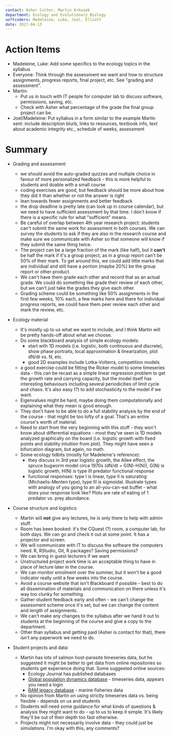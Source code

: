```yaml
---
contact: Asher Cutter, Martin Krkosek
department: Ecology and Evolutionary Biology
uoftcoders: Madeleine, Luke, Joel, Elliott
date: 2017-04-13
---
```


# Action Items
- Madeleine, Luke: Add some specifics to the ecology topics in the syllabus
- Everyone: Think through the assessment we want and how to structure assignments, progress reports, final project, etc. See "grading and assessment".
- Martin: 
	- Put us in touch with IT people for computer lab to discuss software, permissions, saving, etc.
	- Check with Asher what percentage of the grade the final group project can be. 
- Joel/Madeleine: Put syllabus in a form similar to the example Martin sent: include description blurb, links to resources, textbook info, text about academic integrity etc., schedule of weeks, assessment

# Summary
- Grading and assessment:
	- we should avoid the auto-graded quizzes and multiple choice in favour of more personalized feedback - this is more helpful to students and doable with a small course
	- coding exercises are good, but feedback should be more about how they did it than whether or not the answer is right
	- lean towards fewer assignments and better feedback
	- the drop deadline is pretty late (can look up in course calendar), but we need to have sufficient assessment by that time. I don't know if there is a specific rule for what "sufficient" means. 
	- Be careful of overlap between 4th year research project: students can't submit the same work for assessment in both courses. We can survey the students to ask if they are also in the research course and make sure we communicate with Asher so that someone will know if they submit the same thing twice.
	- The project can be a large fraction of the mark (like half), but it **can't** be half the mark if it's a group project, as in a group report can't be 50% of their mark. To get around this, we could add little marks that are individual and still have a portion (maybe 20%) be the group report or other product. 
	- We can't have them grade each other and record that as an actual grade. We could do something like grade their review of each other, but we can't just take the grades they give each other. 
	- Grading scheme could be something like 50% assignments in the first few weeks, 10% each, a few marks here and there for individual progress reports, we could have them peer review each other and mark the review, etc. 

- Ecology material
	- It's mostly up to us what we want to include, and I think Martin will be pretty hands-off about what we choose. 
	- Do some blackboard analysis of simple ecology models:
		- start with 1D models (i.e. logistic, both continuous and discrete), show phase portraits, local approximation & linearization, plot dN/dt vs. N, etc.
		- good 2D examples include Lotka-Volterra, competition models
	- a good exercise could be fitting the Ricker model to some timeseries data - this can be recast as a simple linear regression problem to get the growth rate and carrying capacity, but the model itself has interesting behaviours including several periodicities of limit cycle and chaos. It's also easy (?) to add stochasticity to the model if we want.
	- Eigenvalues might be hard, maybe doing them computationally and explaining what they mean is good enough.
	- They don't have to be able to do a full stability analysis by the end of the course - that might be too lofty of a goal. That's an entire course's worth of material.
	- Need to start from the very beginning with this stuff - they won't know about differential equations - most they've seen is 1D models analyzed graphically on the board (i.e. logistic growth with fixed points and stability intuition from plot). They might have seen a bifurcation diagram, but again, no math.
	- Some ecology tidbits (mostly for Madeleine's reference):
		- they discuss in 3rd year logistic growth, the Allee effect, the spruce bugworm model circa 1970s (dN/dt = G(N)-H(N)), G(N) is logistic growth, H(N) is type III predator functional response
		- functional responses: type I is linear, type II is saturating (Michaelis-Menten type), type III is sigmoidal. Illustrate types with analogy of you going to an all-you-can-eat buffet - what does your response look like? Plots are rate of eating of 1 predator vs. prey abundance. 
	
- Course structure and logistics:
	- Martin will **not** give any lectures, he is only there to help with admin stuff. 
	- Room has been booked: it's the CQuest (?) room, a computer lab, for both days. We can go and check it out at some point. It has a projector and screen.
	- We will communicate with IT to discuss the software the computers need: R, RStudio, Git, R packages? Saving permissions?
	- We can bring in guest lecturers if we want
	- Unstructured project work time is an acceptable thing to have in place of lecture later in the course.
	- We can monitor enrolment over the summer, but it won't be a good indicator really until a few weeks into the course. 
	- Avoid a course website that isn't Blackboard if possible - best to do all dissemination of materials and communication on there unless it's way too clunky for something.
	- Gather student feedback early and often - we can't change the assessment scheme once it's set, but we can change the content and length of assignments. 
	- We can't make any changes to the syllabus after we hand it out to students at the beginning of the course and give a copy to the department. 
	- Other than syllabus and getting paid (Asher is contact for that), there isn't any paperwork we need to do.

- Student projects and data:
	- Martin has lots of salmon host-parasite timeseries data, but he suggested it might be better to get data from online repositories so students get experience doing that. Some suggested online sources:
		- Ecology Journal has published databases
		- [Global population dynamics database](https://www.imperial.ac.uk/cpb/gpdd2/secure/login.aspx) - timeseries data, appears you need a login
		- [RAM legacy database](http://ramlegacy.marinebiodiversity.ca/ram-legacy-stock-assessment-database) - marine fisheries data
	- No opinion from Martin on using strictly timeseries data vs. being flexible - depends on us and students
	- Students will need some guidance for what kinds of questions & analysis they might want to do - up to us to keep it simple. It's likely they'll be out of their depth too fast otherwise. 
	- Projects might not necessarily involve data - they could just be simulations. I'm okay with this, any comments?


